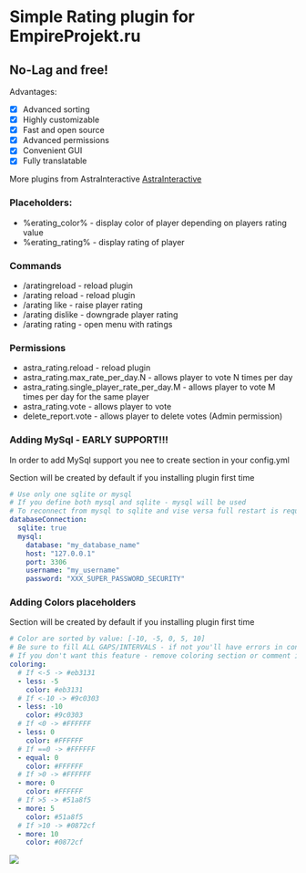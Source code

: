 # Simple Rating plugin for EmpireProjekt.ru
## No-Lag and free!

Advantages:
- [x] Advanced sorting
- [x] Highly customizable
- [x] Fast and open source
- [x] Advanced permissions
- [x] Convenient GUI
- [x] Fully translatable

More plugins from AstraInteractive [AstraInteractive](https://github.com/Astra-Interactive)
### Placeholders: 
- %erating_color% - display color of player depending on players rating value
- %erating_rating% - display rating of player
### Commands
- /aratingreload - reload plugin
- /arating reload - reload plugin
- /arating like <player> <message> - raise player rating
- /arating dislike <player> <message> - downgrade player rating
- /arating rating - open menu with ratings
### Permissions
- astra_rating.reload - reload plugin
- astra_rating.max_rate_per_day.N - allows player to vote N times per day
- astra_rating.single_player_rate_per_day.M - allows player to vote M times per day for the same player
- astra_rating.vote - allows player to vote
- delete_report.vote - allows player to delete votes (Admin permission)
### Adding MySql - EARLY SUPPORT!!!
In order to add MySql support you nee to create section in your config.yml

Section will be created by default if you installing plugin first time
```yaml
# Use only one sqlite or mysql
# If you define both mysql and sqlite - mysql will be used
# To reconnect from mysql to sqlite and vise versa full restart is required
databaseConnection:
  sqlite: true
  mysql:
    database: "my_database_name"
    host: "127.0.0.1"
    port: 3306
    username: "my_username"
    password: "XXX_SUPER_PASSWORD_SECURITY"
```

### Adding Colors placeholders
Section will be created by default if you installing plugin first time

```yaml
# Color are sorted by value: [-10, -5, 0, 5, 10]
# Be sure to fill ALL GAPS/INTERVALS - if not you'll have errors in console
# If you don't want this feature - remove coloring section or comment it using '#' symbol
coloring:
  # If <-5 -> #eb3131
  - less: -5
    color: #eb3131
  # If <-10 -> #9c0303
  - less: -10
    color: #9c0303
  # If <0 -> #FFFFFF
  - less: 0
    color: #FFFFFF
  # If ==0 -> #FFFFFF
  - equal: 0
    color: #FFFFFF
  # If >0 -> #FFFFFF
  - more: 0
    color: #FFFFFF
  # If >5 -> #51a8f5
  - more: 5
    color: #51a8f5
  # If >10 -> #0872cf
  - more: 10
    color: #0872cf
```
<img src="https://bstats.org/signatures/bukkit/AstraRating.svg"/>
